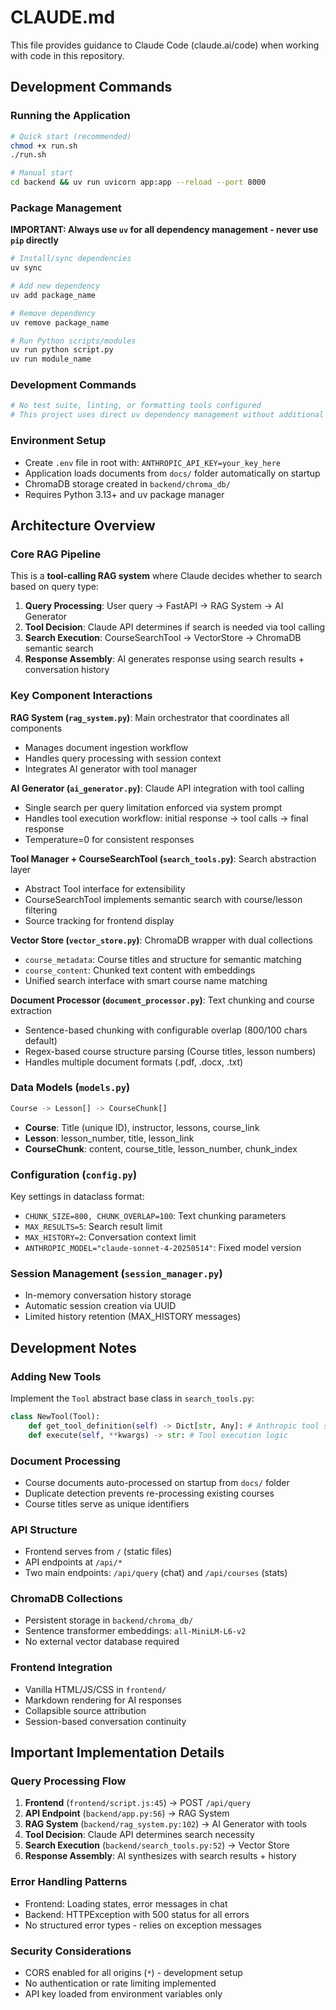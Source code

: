 # CLAUDE.md

This file provides guidance to Claude Code (claude.ai/code) when working with code in this repository.

## Development Commands

### Running the Application
```bash
# Quick start (recommended)
chmod +x run.sh
./run.sh

# Manual start
cd backend && uv run uvicorn app:app --reload --port 8000
```

### Package Management
**IMPORTANT: Always use `uv` for all dependency management - never use `pip` directly**

```bash
# Install/sync dependencies
uv sync

# Add new dependency
uv add package_name

# Remove dependency
uv remove package_name

# Run Python scripts/modules
uv run python script.py
uv run module_name
```

### Development Commands
```bash
# No test suite, linting, or formatting tools configured
# This project uses direct uv dependency management without additional dev tools
```

### Environment Setup
- Create `.env` file in root with: `ANTHROPIC_API_KEY=your_key_here`
- Application loads documents from `docs/` folder automatically on startup
- ChromaDB storage created in `backend/chroma_db/`
- Requires Python 3.13+ and uv package manager

## Architecture Overview

### Core RAG Pipeline
This is a **tool-calling RAG system** where Claude decides whether to search based on query type:

1. **Query Processing**: User query → FastAPI → RAG System → AI Generator
2. **Tool Decision**: Claude API determines if search is needed via tool calling
3. **Search Execution**: CourseSearchTool → VectorStore → ChromaDB semantic search  
4. **Response Assembly**: AI generates response using search results + conversation history

### Key Component Interactions

**RAG System (`rag_system.py`)**: Main orchestrator that coordinates all components
- Manages document ingestion workflow
- Handles query processing with session context
- Integrates AI generator with tool manager

**AI Generator (`ai_generator.py`)**: Claude API integration with tool calling
- Single search per query limitation enforced via system prompt
- Handles tool execution workflow: initial response → tool calls → final response
- Temperature=0 for consistent responses

**Tool Manager + CourseSearchTool (`search_tools.py`)**: Search abstraction layer
- Abstract Tool interface for extensibility
- CourseSearchTool implements semantic search with course/lesson filtering
- Source tracking for frontend display

**Vector Store (`vector_store.py`)**: ChromaDB wrapper with dual collections
- `course_metadata`: Course titles and structure for semantic matching
- `course_content`: Chunked text content with embeddings
- Unified search interface with smart course name matching

**Document Processor (`document_processor.py`)**: Text chunking and course extraction
- Sentence-based chunking with configurable overlap (800/100 chars default)
- Regex-based course structure parsing (Course titles, lesson numbers)
- Handles multiple document formats (.pdf, .docx, .txt)

### Data Models (`models.py`)
```python
Course -> Lesson[] -> CourseChunk[]
```
- **Course**: Title (unique ID), instructor, lessons, course_link
- **Lesson**: lesson_number, title, lesson_link  
- **CourseChunk**: content, course_title, lesson_number, chunk_index

### Configuration (`config.py`)
Key settings in dataclass format:
- `CHUNK_SIZE=800, CHUNK_OVERLAP=100`: Text chunking parameters
- `MAX_RESULTS=5`: Search result limit
- `MAX_HISTORY=2`: Conversation context limit
- `ANTHROPIC_MODEL="claude-sonnet-4-20250514"`: Fixed model version

### Session Management (`session_manager.py`)
- In-memory conversation history storage
- Automatic session creation via UUID
- Limited history retention (MAX_HISTORY messages)

## Development Notes

### Adding New Tools
Implement the `Tool` abstract base class in `search_tools.py`:
```python
class NewTool(Tool):
    def get_tool_definition(self) -> Dict[str, Any]: # Anthropic tool schema
    def execute(self, **kwargs) -> str: # Tool execution logic
```

### Document Processing
- Course documents auto-processed on startup from `docs/` folder
- Duplicate detection prevents re-processing existing courses
- Course titles serve as unique identifiers

### API Structure
- Frontend serves from `/` (static files)
- API endpoints at `/api/*`
- Two main endpoints: `/api/query` (chat) and `/api/courses` (stats)

### ChromaDB Collections
- Persistent storage in `backend/chroma_db/`
- Sentence transformer embeddings: `all-MiniLM-L6-v2`
- No external vector database required

### Frontend Integration
- Vanilla HTML/JS/CSS in `frontend/`
- Markdown rendering for AI responses
- Collapsible source attribution
- Session-based conversation continuity

## Important Implementation Details

### Query Processing Flow
1. **Frontend** (`frontend/script.js:45`) → POST `/api/query`
2. **API Endpoint** (`backend/app.py:56`) → RAG System
3. **RAG System** (`backend/rag_system.py:102`) → AI Generator with tools
4. **Tool Decision**: Claude API determines search necessity
5. **Search Execution** (`backend/search_tools.py:52`) → Vector Store
6. **Response Assembly**: AI synthesizes with search results + history

### Error Handling Patterns
- Frontend: Loading states, error messages in chat
- Backend: HTTPException with 500 status for all errors
- No structured error types - relies on exception messages

### Security Considerations
- CORS enabled for all origins (`*`) - development setup
- No authentication or rate limiting implemented
- API key loaded from environment variables only